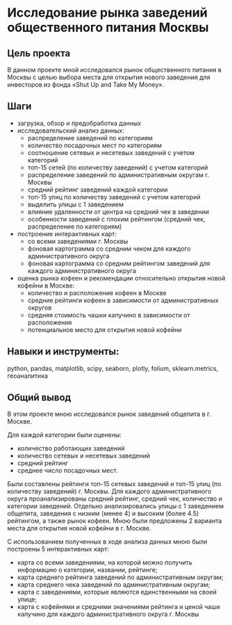 # Исследование рынка заведений общественного питания Москвы
## Цель проекта
В данном проекте мной исследовался рынок общественного питания в Москвы с целью выбора места для открытия нового заведения для инвесторов из фонда «Shut Up and Take My Money».
## Шаги
* загрузка, обзор и предобработка данных
* исследовательский анализ данных:
  * распределение заведений по категориям
  * количество посадочных мест по категориям
  * соотношение сетевых и несетевых заведений с учетом категорий
  * топ-15 сетей (по количеству заведений) с учетом категорий
  * распределение заведений по административным округам г. Москвы
  * средний рейтинг заведений каждой категории
  * топ-15 улиц по количеству заведений с учетом категорий
  * выделить улицы с 1 заведением
  * влияние удаленности от центра на средний чек в заведении
  * особенности заведений с плохим рейтингом (средний чек, распределение по категориям)
* построение интерактивных карт:
  * со всеми заведениями г. Москвы
  * фоновая картограмма со средним чеком для каждого административного округа
  * фоновая картограмма со средним рейтингом заведений для каждого административного округа
* оценка рынка кофеен и рекомендации относительно открытия новой кофейни в Москве:
  * количество и расположение кофеен в Москве
  * средние рейтинги кофеен в зависимости от административных округов
  * средняя стоимость чашки капучино в зависимости от расположения
  * потенциальное место для открытия новой кофейни
## Навыки и инструменты:
python, pandas, matplotlib, scipy, seaborn, plotly, folium, sklearn.metrics, геоаналитика
## Общий вывод
В этом проекте мною исследовался рынок заведений общепита в г. Москве.

Для каждой категории были оценены:
* количество работающих заведений
* количество сетевых и несетевых заведений
* средний рейтинг
* среднее число посадочных мест.

Были составлены рейтинги топ-15 сетевых заведений и топ-15 улиц (по количеству заведений) г. Москвы. Для каждого административного округа проанализированы средний рейтинг, средний чек, количество и категории заведений.
Отдельно анализировались улицы с 1 заведением общепита, заведения с низким (менее 4) и высоким (более 4.5) рейтингом, а также рынок кофеен. Мною были предложены 2 варианта места для открытия новой кофейни в г. Москве.

С использованием полученных в ходе анализа данных мною были построены 5 интерактивных карт:
* карта со всеми заведениями, на которой можно получить информацию о категории, названии, рейтинге;
* карта среднего рейтинга заведений по административным округам;
* карта среднего чека заведений по административным округам;
* карта с заведениями, которые являются единственными на своей улице;
* карта с кофейнями и средними значениями рейтинга и ценой чаши капучино для каждого административного округа г. Москвы
